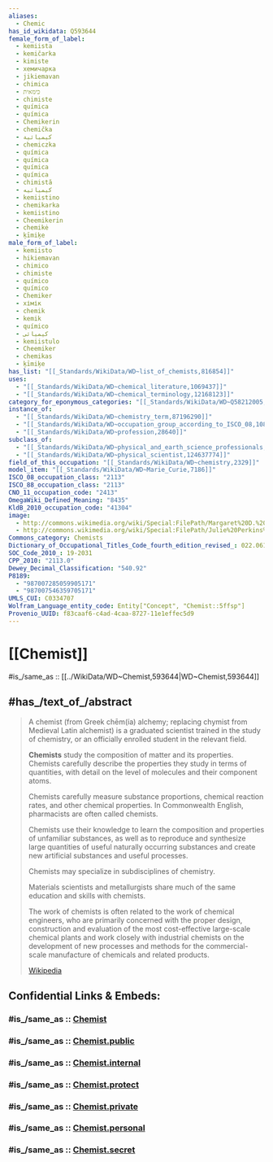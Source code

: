 ```yaml
---
aliases:
  - Chemic
has_id_wikidata: Q593644
female_form_of_label:
  - kemiista
  - kemičarka
  - kimiste
  - хемичарка
  - jikiemavan
  - chimica
  - כימאית
  - chimiste
  - química
  - química
  - Chemikerin
  - chemička
  - كيميائية
  - chemiczka
  - química
  - química
  - química
  - química
  - chimistă
  - كيميائيه
  - kemiistino
  - chemikarka
  - kemiistino
  - Cheemikerin
  - chemikė
  - ķīmiķe
male_form_of_label:
  - kemiisto
  - hikiemavan
  - chimico
  - chimiste
  - químico
  - químico
  - Chemiker
  - хімік
  - chemik
  - kemik
  - químico
  - كيميائى
  - kemiistulo
  - Cheemiker
  - chemikas
  - ķīmiķe
has_list: "[[_Standards/WikiData/WD~list_of_chemists,816854]]"
uses:
  - "[[_Standards/WikiData/WD~chemical_literature,1069437]]"
  - "[[_Standards/WikiData/WD~chemical_terminology,12168123]]"
category_for_eponymous_categories: "[[_Standards/WikiData/WD~Q58212005,58212005]]"
instance_of:
  - "[[_Standards/WikiData/WD~chemistry_term,87196290]]"
  - "[[_Standards/WikiData/WD~occupation_group_according_to_ISCO_08,108300140]]"
  - "[[_Standards/WikiData/WD~profession,28640]]"
subclass_of:
  - "[[_Standards/WikiData/WD~physical_and_earth_science_professionals,108289376]]"
  - "[[_Standards/WikiData/WD~physical_scientist,124637774]]"
field_of_this_occupation: "[[_Standards/WikiData/WD~chemistry,2329]]"
model_item: "[[_Standards/WikiData/WD~Marie_Curie,7186]]"
ISCO_08_occupation_class: "2113"
ISCO_88_occupation_class: "2113"
CNO_11_occupation_code: "2413"
OmegaWiki_Defined_Meaning: "8435"
KldB_2010_occupation_code: "41304"
image:
  - http://commons.wikimedia.org/wiki/Special:FilePath/Margaret%20D.%20Foster%2C%20in%20Lab%2C%204%20October%201919.jpg
  - http://commons.wikimedia.org/wiki/Special:FilePath/Julie%20Perkins%20at%20LLNL.jpg
Commons_category: Chemists
Dictionary_of_Occupational_Titles_Code_fourth_edition_revised_: 022.061-010
SOC_Code_2010_: 19-2031
CPP_2010: "2113.0"
Dewey_Decimal_Classification: "540.92"
P8189:
  - "987007285059905171"
  - "987007546359705171"
UMLS_CUI: C0334707
Wolfram_Language_entity_code: Entity["Concept", "Chemist::5ffsp"]
Provenio_UUID: f83caaf6-c4ad-4caa-8727-11e1effec5d9
---
```

# [[Chemist]]  

#is_/same_as :: [[../WikiData/WD~Chemist,593644|WD~Chemist,593644]] 

## #has_/text_of_/abstract 

> A chemist (from Greek chēm(ía) alchemy; 
> replacing chymist from Medieval Latin alchemist) 
> is a graduated scientist trained in the study of chemistry, 
> or an officially enrolled student in the relevant field. 
> 
> **Chemists** study the composition of matter and its properties. 
> Chemists carefully describe the properties they study 
> in terms of quantities, with detail on the level of molecules 
> and their component atoms. 
> 
> Chemists carefully measure substance proportions, 
> chemical reaction rates, and other chemical properties. 
> In Commonwealth English, pharmacists are often called chemists.
>
> Chemists use their knowledge to learn 
> the composition and properties of unfamiliar substances, 
> as well as to reproduce and synthesize large quantities 
> of useful naturally occurring substances 
> and create new artificial substances and useful processes. 
> 
> Chemists may specialize in subdisciplines of chemistry. 
> 
> Materials scientists and metallurgists share much of the same 
> education and skills with chemists. 
> 
> The work of chemists is often related to 
> the work of chemical engineers, 
> who are primarily concerned with the proper design, 
> construction and evaluation of 
> the most cost-effective large-scale chemical plants 
> and work closely with industrial chemists 
> on the development of new processes and methods 
> for the commercial-scale manufacture of chemicals 
> and related products.
>
> [Wikipedia](https://en.wikipedia.org/wiki/Chemist)


## Confidential Links & Embeds: 

### #is_/same_as :: [Chemist](/_Standards/Chemistry/Chemist.md) 

### #is_/same_as :: [Chemist.public](/_public/Chemistry/Chemist.public.md) 

### #is_/same_as :: [Chemist.internal](/_internal/Chemistry/Chemist.internal.md) 

### #is_/same_as :: [Chemist.protect](/_protect/Chemistry/Chemist.protect.md) 

### #is_/same_as :: [Chemist.private](/_private/Chemistry/Chemist.private.md) 

### #is_/same_as :: [Chemist.personal](/_personal/Chemistry/Chemist.personal.md) 

### #is_/same_as :: [Chemist.secret](/_secret/Chemistry/Chemist.secret.md)

